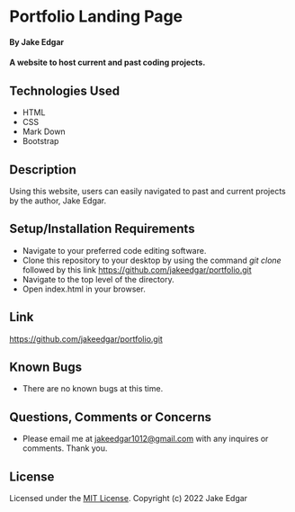 # Portfolio Landing Page

#### By **Jake Edgar**

#### A website to host current and past coding projects.

## Technologies Used

* HTML
* CSS
* Mark Down
* Bootstrap

## Description

Using this website, users can easily navigated to past and current projects by the author, Jake Edgar.

## Setup/Installation Requirements

* Navigate to your preferred code editing software. 
* Clone this repository to your desktop by using the command *git clone* followed by this link https://github.com/jakeedgar/portfolio.git
* Navigate to the top level of the directory. 
* Open index.html in your browser. 

## Link 
https://github.com/jakeedgar/portfolio.git

## Known Bugs

* There are no known bugs at this time.

## Questions, Comments or Concerns
* Please email me at jakeedgar1012@gmail.com with any inquires or comments. Thank you. 

## License

Licensed under the [MIT License](LICENSE).
Copyright (c) 2022 Jake Edgar